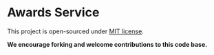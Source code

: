 # Awards Service

This project is open-sourced under [MIT license](./LICENSE).

__We encourage forking and welcome contributions to this code base.__
